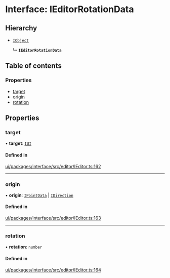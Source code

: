 # Interface: IEditorRotationData

## Hierarchy

- [`IObject`](IObject.md)

  ↳ **`IEditorRotationData`**

## Table of contents

### Properties

- [target](IEditorRotationData.md#target)
- [origin](IEditorRotationData.md#origin)
- [rotation](IEditorRotationData.md#rotation)

## Properties

### target

• **target**: [`IUI`](IUI.md)

#### Defined in

[ui/packages/interface/src/editor/IEditor.ts:162](https://github.com/leaferjs/leafer-ui/blob/66bfac2/packages/interface/src/editor/IEditor.ts#L162)

___

### origin

• **origin**: [`IPointData`](IPointData.md) \| [`IDirection`](../modules.md#idirection)

#### Defined in

[ui/packages/interface/src/editor/IEditor.ts:163](https://github.com/leaferjs/leafer-ui/blob/66bfac2/packages/interface/src/editor/IEditor.ts#L163)

___

### rotation

• **rotation**: `number`

#### Defined in

[ui/packages/interface/src/editor/IEditor.ts:164](https://github.com/leaferjs/leafer-ui/blob/66bfac2/packages/interface/src/editor/IEditor.ts#L164)
